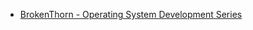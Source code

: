 - [BrokenThorn - Operating System Development Series](http://www.brokenthorn.com/Resources/OSDevIndex.html)
